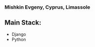 ### Mishkin Evgeny, Cyprus, Limassole ###
## Main Stack: ##
+ Django
+ Python
<!---
NewSouthMjos/NewSouthMjos is a ✨ special ✨ repository because its `README.md` (this file) appears on your GitHub profile.
You can click the Preview link to take a look at your changes.
--->
